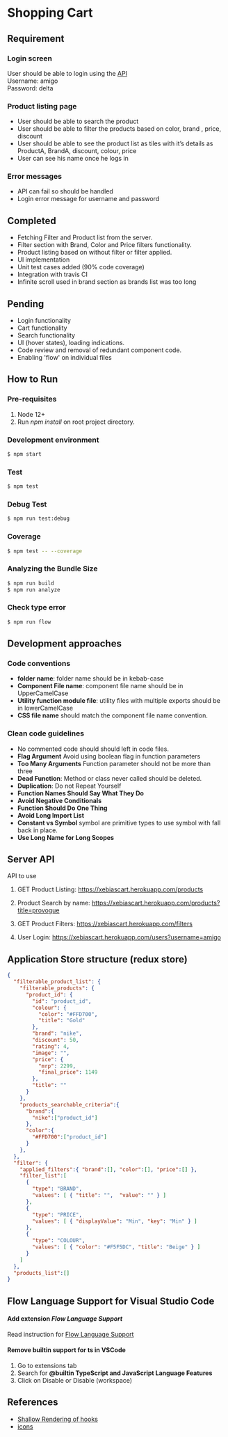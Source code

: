 # Shopping Cart

## Requirement

### Login screen 
User should be able to login using the [API](https://xebiascart.herokuapp.com/users?username=amigo ) <br/>
Username: amigo <br/>
Password: delta 

### Product listing page
* User should be able to search the product 
* User should be able to filter the products based on color, brand , price, discount 
* User should be able to see the product list as tiles with it’s details as ProductA, BrandA, discount, colour, price 
* User can see his name once he logs in

### Error messages 
* API can fail so should be handled 
* Login error message for username and password 

## Completed
* Fetching Filter and Product list from the server.
* Filter section with Brand, Color and Price filters functionality.
* Product listing based on without filter or filter applied.
* UI implementation
* Unit test cases added (90% code coverage)
* Integration with travis CI
* Infinite scroll used in brand section as brands list was too long

## Pending
* Login functionality
* Cart functionality
* Search functionality
* UI (hover states), loading indications.
* Code review and removal of redundant component code.
* Enabling 'flow' on individual files

## How to Run
### Pre-requisites
1) Node 12+
2) Run *npm install* on root project directory.

### Development environment
```bash
$ npm start
```
### Test
```bash
$ npm test
```

### Debug Test
```bash
$ npm run test:debug
```

### Coverage
```bash
$ npm test -- --coverage
```

### Analyzing the Bundle Size
```bash
$ npm run build
$ npm run analyze
```

### Check type error
```bash
$ npm run flow
```

## Development approaches

### Code conventions
* **folder name**: folder name should be in kebab-case
* **Component File name**: component file name should be in UpperCamelCase
* **Utility function module file**: utility files with multiple exports should be in lowerCamelCase
* **CSS file name** should match the component file name convention.

### Clean code guidelines
* No commented code should should left in code files.
* **Flag Argument** Avoid using boolean flag in function parameters
* **Too Many Arguments** Function parameter should not be more than three
* **Dead Function**: Method or class never called should be deleted.
* **Duplication**: Do not Repeat Yourself
* **Function Names Should Say What They Do**
* **Avoid Negative Conditionals**
* **Function Should Do One Thing**
* **Avoid Long Import List** 
* **Constant vs Symbol** symbol are primitive types to use symbol with fall back in place.
* **Use Long Name for Long Scopes**  

## Server API

API to use 
1. GET Product Listing: https://xebiascart.herokuapp.com/products 

2. Product Search by name: https://xebiascart.herokuapp.com/products?title=provogue 

3. GET Product Filters: https://xebiascart.herokuapp.com/filters 

4. User Login: https://xebiascart.herokuapp.com/users?username=amigo 


## Application Store structure (redux store)
```JSON
{
  "filterable_product_list": {
    "filterable_products": {
      "product_id": {
        "id": "product_id",
        "colour": {
          "color": "#FFD700",
          "title": "Gold"
        },
        "brand": "nike",
        "discount": 50,
        "rating": 4,
        "image": "",
        "price": {
          "mrp": 2299,
          "final_price": 1149
        },
        "title": ""
      }
    },
    "products_searchable_criteria":{
      "brand":{
        "nike":["product_id"]
      },
      "color":{
        "#FFD700":["product_id"]
      }
    },
  },
  "filter": {
    "applied_filters":{ "brand":[], "color":[], "price":[] },
    "filter_list":[
      {
        "type": "BRAND",
        "values": [ { "title": "",  "value": "" } ]
      },
      {
        "type": "PRICE",
        "values": [ { "displayValue": "Min", "key": "Min" } ]
      },
      {
        "type": "COLOUR",
        "values": [ { "color": "#F5F5DC", "title": "Beige" } ]
      }
    ]
  },
  "products_list":[]
}
```


## Flow Language Support for Visual Studio Code

#### Add extension *Flow Language Support*
Read instruction for [Flow Language Support](https://github.com/flowtype/flow-for-vscode)

####  Remove builtin support for ts in VSCode
1) Go to extensions tab
2) Search for **@builtin TypeScript and JavaScript Language Features**
3) Click on Disable or Disable (workspace)

## References
* [Shallow Rendering of hooks](https://dev.to/mikeborozdin/shallow-rendering-react-hooks-and-why-shallow-rendering-is-good-57hd)
* [icons](https://dmfrancisco.github.io/react-icons/)